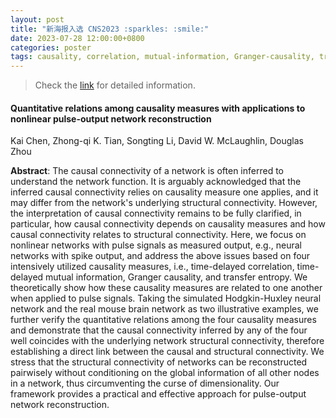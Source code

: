 ```yaml
---
layout: post
title: "新海报入选 CNS2023 :sparkles: :smile:"
date: 2023-07-28 12:00:00+0800
categories: poster
tags: causality, correlation, mutual-information, Granger-causality, transfer-entropy, neural-networks 
---
```


> Check the [link](https://www.cns.org.cn/upload/annual/1803097703.pdf) for detailed information.

#### Quantitative relations among causality measures with applications to nonlinear pulse-output network reconstruction

Kai Chen, Zhong-qi K. Tian, Songting Li, David W. McLaughlin, Douglas Zhou

**Abstract**: The causal connectivity of a network is often inferred to understand the network function. It is arguably acknowledged that the inferred causal connectivity relies on causality measure one applies, and it may differ from the network's underlying structural connectivity. However, the interpretation of causal connectivity remains to be fully clarified, in particular, how causal connectivity depends on causality measures and how causal connectivity relates to structural connectivity. Here, we focus on nonlinear networks with pulse signals as measured output, e.g., neural networks with spike output, and address the above issues based on four intensively utilized causality measures, i.e., time-delayed correlation, time-delayed mutual information, Granger causality, and transfer entropy. We theoretically show how these causality measures are related to one another when applied to pulse signals. Taking the simulated Hodgkin-Huxley neural network and the real mouse brain network as two illustrative examples, we further verify the quantitative relations among the four causality measures and demonstrate that the causal connectivity inferred by any of the four well coincides with the underlying network structural connectivity, therefore establishing a direct link between the causal and structural connectivity. We stress that the structural connectivity of networks can be reconstructed pairwisely without conditioning on the global information of all other nodes in a network, thus circumventing the curse of dimensionality. Our framework provides a practical and effective approach for pulse-output network reconstruction.
